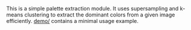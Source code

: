 
This is a simple palette extraction module. It uses supersampling and k-means clustering to extract the dominant colors from a given image efficiently. [demo/](demo/) contains a minimal usage example.

